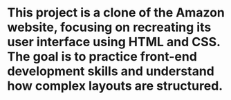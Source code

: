 # This project is a clone of the Amazon website, focusing on recreating its user interface using HTML and CSS. The goal is to practice front-end development skills and understand how complex layouts are structured.